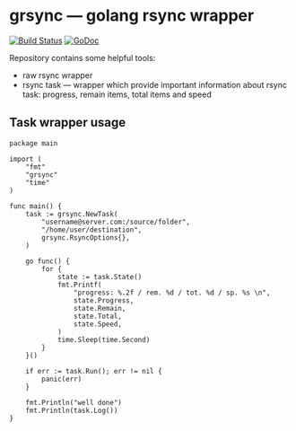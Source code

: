 # grsync — golang rsync wrapper

[![Build Status](https://travis-ci.org/zloylos/grsync.svg)](https://travis-ci.org/zloylos/grsync) [![GoDoc](https://godoc.org/github.com/zloylos/grsync?status.svg)](https://godoc.org/github.com/zloylos/grsync)

Repository contains some helpful tools:
- raw rsync wrapper
- rsync task — wrapper which provide important information about rsync task: progress, remain items, total items and speed

## Task wrapper usage

```golang
package main

import (
    "fmt"
    "grsync"
    "time"
)

func main() {
    task := grsync.NewTask(
        "username@server.com:/source/folder",
        "/home/user/destination",
        grsync.RsyncOptions{},
    )

    go func() {
        for {
            state := task.State()
            fmt.Printf(
                "progress: %.2f / rem. %d / tot. %d / sp. %s \n",
                state.Progress,
                state.Remain,
                state.Total,
                state.Speed,
            )
            time.Sleep(time.Second)
        }
    }()

    if err := task.Run(); err != nil {
        panic(err)
    }

    fmt.Println("well done")
    fmt.Println(task.Log())
}
```
